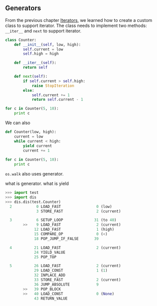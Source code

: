 ## Generators

From the previous chapter [Iterators](https://github.com/milton0825/cpython-internals/blob/master/iterators.md), we learned how to create a custom class to support iterator. The class needs to implement two methods: `__iter__` and `next` to support iterator.
```py
class Counter:
    def __init__(self, low, high):
        self.current = low
        self.high = high

    def __iter__(self):
        return self

    def next(self):
        if self.current > self.high:
            raise StopIteration
        else:
            self.current += 1
            return self.current - 1

for c in Counter(5, 10):
    print c
```

We can also 
```py
def Counter(low, high):
    current = low
    while current < high:
        yield current
        current += 1
        
for c in Counter(5, 10):
    print c
```

`os.walk` also uses generator.

what is generator. what is yield

```py
>>> import test
>>> import dis
>>> dis.dis(test.Counter)
  2           0 LOAD_FAST                0 (low)
              3 STORE_FAST               2 (current)

  3           6 SETUP_LOOP              31 (to 40)
        >>    9 LOAD_FAST                2 (current)
             12 LOAD_FAST                1 (high)
             15 COMPARE_OP               0 (<)
             18 POP_JUMP_IF_FALSE       39

  4          21 LOAD_FAST                2 (current)
             24 YIELD_VALUE
             25 POP_TOP

  5          26 LOAD_FAST                2 (current)
             29 LOAD_CONST               1 (1)
             32 INPLACE_ADD
             33 STORE_FAST               2 (current)
             36 JUMP_ABSOLUTE            9
        >>   39 POP_BLOCK
        >>   40 LOAD_CONST               0 (None)
             43 RETURN_VALUE
```
